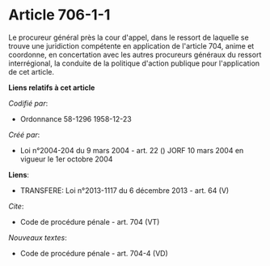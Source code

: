 # Article 706-1-1

Le procureur général près la cour d'appel, dans le ressort de laquelle se trouve une juridiction compétente en application de
l'article 704, anime et coordonne, en concertation avec les autres procureurs généraux du ressort interrégional, la conduite
de la politique d'action publique pour l'application de cet article.

**Liens relatifs à cet article**

_Codifié par_:

  - Ordonnance 58-1296 1958-12-23

_Créé par_:

  - Loi n°2004-204 du 9 mars 2004 - art. 22 () JORF 10 mars 2004 en vigueur le 1er octobre 2004

**Liens**:

  - TRANSFERE: Loi n°2013-1117 du 6 décembre 2013 - art. 64 (V)

_Cite_:

  - Code de procédure pénale - art. 704 (VT)

_Nouveaux textes_:

  - Code de procédure pénale - art. 704-4 (VD)
